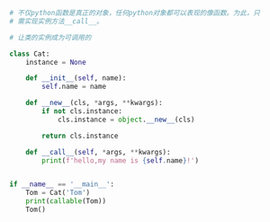 
<BlogInfo title="4.使用call创建函数式类" author="白日梦想猿" pv=0 read_times=0 pre_cost_time=0分24秒 category="一等函数" tag_list="['一等函数']" create_time="2022.03.10 16:27:12" update_time="2022.09.04 16:58:52" />

```python
# 不仅python函数是真正的对象，任何python对象都可以表现的像函数。为此，只
# 需实现实例方法__call__。

# 让类的实例成为可调用的

class Cat:
    instance = None

    def __init__(self, name):
        self.name = name

    def __new__(cls, *args, **kwargs):
        if not cls.instance:
            cls.instance = object.__new__(cls)

        return cls.instance

    def __call__(self, *args, **kwargs):
        print(f'hello,my name is {self.name}!')


if __name__ == '__main__':
    Tom = Cat('Tom')
    print(callable(Tom))
    Tom()

```
